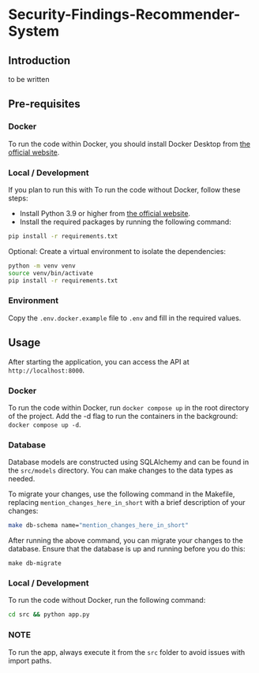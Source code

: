 # Security-Findings-Recommender-System

## Introduction

to be written

## Pre-requisites

### Docker

To run the code within Docker, you should install Docker Desktop from [the official website](https://www.docker.com/products/docker-desktop).

### Local / Development
If you plan to run this with 
To run the code without Docker, follow these steps:

- Install Python 3.9 or higher from [the official website](https://www.python.org/downloads/).
- Install the required packages by running the following command:

```bash
pip install -r requirements.txt
```

Optional: Create a virtual environment to isolate the dependencies:

```bash
python -m venv venv
source venv/bin/activate
pip install -r requirements.txt
```

### Environment

Copy the `.env.docker.example` file to `.env` and fill in the required values.

## Usage

After starting the application, you can access the API at `http://localhost:8000`.

### Docker

To run the code within Docker, run `docker compose up` in the root directory of the project.
Add the -d flag to run the containers in the background: `docker compose up -d`.

### Database

Database models are constructed using SQLAlchemy and can be found in the `src/models` directory. You can make changes to the data types as needed.

To migrate your changes, use the following command in the Makefile, replacing `mention_changes_here_in_short` with a brief description of your changes:

```bash
make db-schema name="mention_changes_here_in_short"
```

After running the above command, you can migrate your changes to the database. Ensure that the database is up and running before you do this:

```
make db-migrate
```

### Local / Development

To run the code without Docker, run the following command:

```bash
cd src && python app.py
```

### NOTE

To run the app, always execute it from the `src` folder to avoid issues with import paths.
